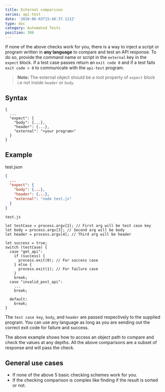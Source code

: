 ```yaml
---
title: External comparison
series: api-test
date: '2020-06-03T15:46:37.121Z'
type: doc
category: Automated Tests
position: 306
---
```


If none of the above checks work for you, there is a way to inject a script or program written in **any language** to compare and test an API response. To do so, provide the command name or script in the `external` key in the `expect` block. If a test case passes return an `exit code 0` and if a test fails `exit code > 0` to communicate with the `api-test` program.

> **Note:** The external object should be a root property of `expect` block i.e not inside `header` or `body`.

## Syntax

```json{6}
{
  ...
  "expect": {
    "body": {...},
    "header": {...},
    "external": "<your program>"
  }
}
```

## Example

test.json

```json
{
  ...
  "expect": {
    "body": {...},
    "header": {...},
    "external": "node test.js"
  }
}

```

`test.js`

```js{1,2,3,9,11}
let testCase = process.argv[2]; // First arg will be test case key
let body = process.argv[3]; // Second arg will be body
let header = process.argv[4]; // Third arg will be header

let success = true;
switch (testCase) {
  case "get_api":
    if (success) {
      process.exit(0); // For success case
    } else {
      process.exit(1); // For failure case
    }
    break;
  case "invalid_post_api":
    ...
    break;

  default:
    break;
}
```

The `test case key`, `body`, and `header` are passed respectively to the supplied program. You can use any language as long as you are sending out the correct exit code for failure and success.

The above example shows how to access an object path to compare and check the values at any depths. All the above comparisons are a subset of response and will pass the check.

## General use cases

- If none of the above 5 basic checking schemes work for you.
- If the checking comparison is complex like finding if the result is sorted or not.
